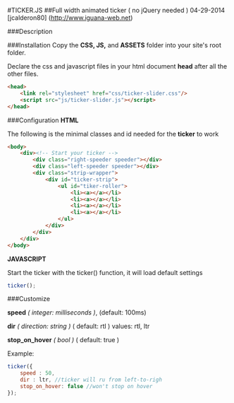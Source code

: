 #TICKER.JS
##Full width animated ticker ( no jQuery needed )
04-29-2014 [jcalderon80] (http://www.iguana-web.net)

###Description

###Installation
Copy the **CSS, JS,** and **ASSETS** folder into your site's root folder.

Declare the css and javascript files in your html document **head** after all the other files.

```html
<head>
    <link rel="stylesheet" href="css/ticker-slider.css"/>
    <script src="js/ticker-slider.js"></script>
</head>
```

###Configuration
**HTML**

The following is the minimal classes and id needed for the **ticker** to work

```html
<body>
    <div><!-- Start your ticker -->
        <div class="right-speeder speeder"></div>
        <div class="left-speeder speeder"></div>
        <div class="strip-wrapper">
            <div id="ticker-strip">
                <ul id="tiker-roller">
                    <li><a></a></li>
                    <li><a></a></li>
                    <li><a></a></li>
                    <li><a></a></li>
                </ul>
            </div>
        </div>
    </div>
</body>
```

**JAVASCRIPT**

Start the ticker with the ticker() function, it will load default settings

```javascript
ticker();
```

###Customize

**speed** _( integer: milliseconds )_, (default: 100ms)

**dir** _( direction: string )_ ( default: rtl ) values: rtl, ltr

**stop\_on\_hover** _( bool )_ ( default: true )

Example:

```javascript
ticker({
    speed : 50,
    dir : ltr, //ticker will ru from left-to-righ
    stop_on_hover: false //won't stop on hover
});
```